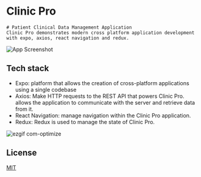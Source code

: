 # Clinic Pro

    # Patient Clinical Data Management Application
    Clinic Pro demonstrates modern cross platform application development with expo, axios, react navigation and redux.

![App Screenshot](https://i.imgur.com/rZhPTgL.png)


## Tech stack

- Expo: platform that allows the creation of cross-platform applications using a single codebase
- Axios: Make HTTP requests to the REST API that powers Clinic Pro. allows the application to communicate with the server and retrieve    data from it.
- React Navigation:  manage navigation within the Clinic Pro application.
- Redux: Redux is used to manage the state of Clinic Pro.




![ezgif com-optimize](https://github.com/SL-N30115/ClinicPro/assets/109400509/d1db719b-4d0b-4352-83a5-31844fa4b2f7)




## License

[MIT](https://choosealicense.com/licenses/mit/)
